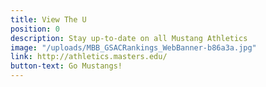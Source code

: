 ```yaml
---
title: View The U
position: 0
description: Stay up-to-date on all Mustang Athletics
image: "/uploads/MBB_GSACRankings_WebBanner-b86a3a.jpg"
link: http://athletics.masters.edu/
button-text: Go Mustangs!
---
```


